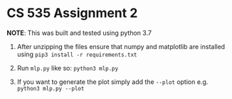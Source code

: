 # CS 535 Assignment 2

**NOTE**: This was built and tested using python 3.7

1. After unzipping the files ensure that numpy and matplotlib are installed using `pip3 install -r requirements.txt`

2. Run `mlp.py` like so: `python3 mlp.py`

3. If you want to generate the plot simply add the `--plot` option e.g. `python3 mlp.py --plot`